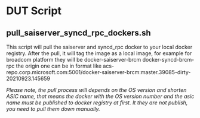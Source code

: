 # DUT Script

## pull_saiserver_syncd_rpc_dockers.sh

This script will pull the saiserver and syncd_rpc docker to your local docker registry.
After the pull, it will tag the image as a local image, for example for broadcom platform they will be
docker-saiserver-brcm
docker-syncd-brcm-rpc
the origin one can be in format like
acs-repo.corp.microsoft.com:5001/docker-saiserver-brcm:master.39085-dirty-20210923.145659

*Please note, the pull process will depends on the OS version and shorten ASIC name, that means the docker with the OS version number and the asic name must be published to docker registry at first. It they are not publish, you need to pull them down manually.*

